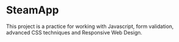 # SteamApp
This project is a practice for working with Javascript, form validation, advanced CSS techniques and Responsive Web Design.
